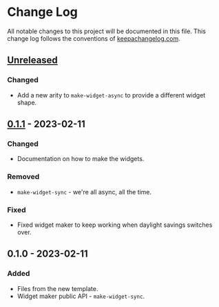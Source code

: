 # Change Log
All notable changes to this project will be documented in this file. This change log follows the conventions of [keepachangelog.com](http://keepachangelog.com/).

## [Unreleased]
### Changed
- Add a new arity to `make-widget-async` to provide a different widget shape.

## [0.1.1] - 2023-02-11
### Changed
- Documentation on how to make the widgets.

### Removed
- `make-widget-sync` - we're all async, all the time.

### Fixed
- Fixed widget maker to keep working when daylight savings switches over.

## 0.1.0 - 2023-02-11
### Added
- Files from the new template.
- Widget maker public API - `make-widget-sync`.

[Unreleased]: https://sourcehost.site/your-name/aws-cost-notifier/compare/0.1.1...HEAD
[0.1.1]: https://sourcehost.site/your-name/aws-cost-notifier/compare/0.1.0...0.1.1
